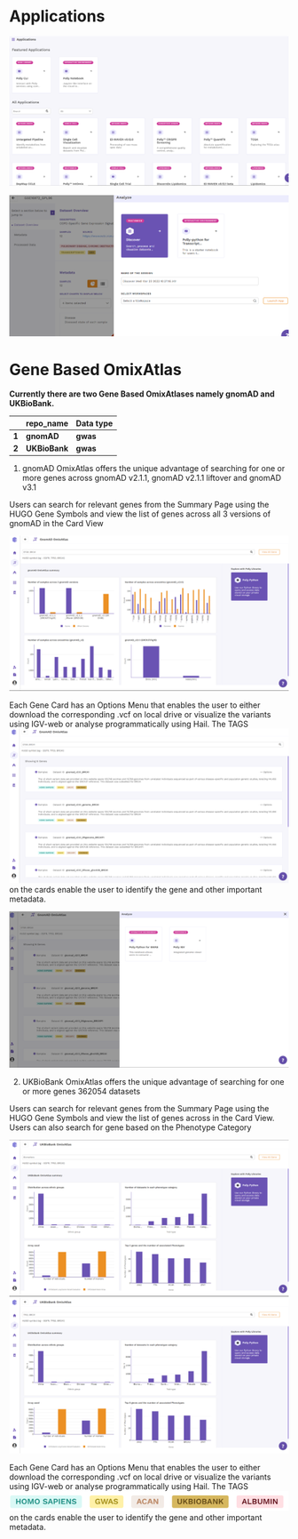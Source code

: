 
# Applications
![19_AP_A](../img/OmixAtlas-Images/19_Applications_a.png)

![20_AP_B](../img/OmixAtlas-Images/20_Applications_b.png)

# Gene Based OmixAtlas
**Currently there are two Gene Based OmixAtlases namely gnomAD and UKBioBank.** 


||**repo\_name**|**Data type**|
| :- | :- | :- |
|**1**|**gnomAD**|**gwas**|
|**2**|**UKBioBank**|**gwas**|

1. gnomAD OmixAtlas offers the unique advantage of searching for one or more genes across gnomAD v2.1.1, gnomAD v2.1.1 liftover and gnomAD v3.1

Users can search for relevant genes from the Summary Page using the HUGO Gene Symbols and view the list of genes across all 3 versions of gnomAD in the Card View 

![21_GA_1](../img/OmixAtlas-Images/21_Gene_based_OA_1.png)

Each Gene Card has an Options Menu that enables the user to either download the corresponding .vcf on local drive or visualize the variants using IGV-web or analyse programmatically using Hail. The TAGS 
![22_GA_2](../img/OmixAtlas-Images/22_Gene_based_OA_2.png)
 on the cards enable the user to identify the gene and other important metadata.

![23_GA_3](../img/OmixAtlas-Images/23_Gene_based_OA_3.png)

2. UKBioBank OmixAtlas offers the unique advantage of searching for one or more genes 362054 datasets

Users can search for relevant genes from the Summary Page using the HUGO Gene Symbols and view the list of genes across in the Card View. Users can also search for gene based on the Phenotype Category 

![24_GA_4](../img/OmixAtlas-Images/24_Gene_based_OA_4.png)
![25_GA_5](../img/OmixAtlas-Images/25_Gene_based_OA_5.png)


Each Gene Card has an Options Menu that enables the user to either download the corresponding .vcf on local drive or visualize the variants using IGV-web or analyse programmatically using Hail. The TAGS 
![26_T](../img/OmixAtlas-Images/26_Tags.png)
 on the cards enable the user to identify the gene and other important metadata.
